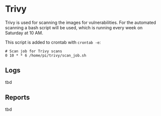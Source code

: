 # Trivy

Trivy is used for scanning the images for vulnerabilities. For the automated scanning a bash script will be used, which is running every week on Saturday at 10 AM.

This script is added to crontab with `crontab -e`:

```
# Scan job for Trivy scans
0 10 * * 6 /home/pi/trivy/scan_job.sh
```

## Logs

tbd

## Reports

tbd
